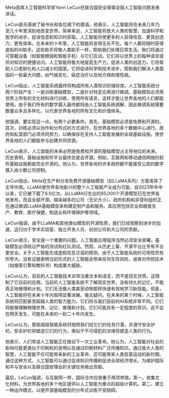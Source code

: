 Meta首席人工智能科学家Yann LeCun在联合国安全理事会就人工智能问题发表讲话。

LeCun首先感谢了秘书长和各位阁下的邀请。他表示，人工智能将在未来几年乃至几十年里深刻地改变世界。简单来说，人工智能将放大人类的智慧，加速科学和医学的进步，促进信息和知识的获取。人工智能将使更多的人获得信息、更具创造力、更有效率。在未来的十年里，人工智能将变得无处不在。每个人都将随时获得虚拟的AI助手。这些助手将像人类助手一样，帮助我们处理日常生活。我们将通过可穿戴设备（如智能眼镜和智能手机）与它们互动。它们将以世界上的每种语言提供对知识的便捷访问。人工智能将极大地提高生产力，促进人类的创造力。它将帮助人口老龄化和人口减少的国家。它将促进科学和技术进步，帮助我们解决人类面临的一些最大问题，如气候变化、癌症治疗以及地方病和慢性病。

LeCun指出，人工智能系统最终将构成所有人类知识的储存库。人工智能系统分两个阶段产生：一是训练基础模型，二是针对特定应用进行微调。基础模型必须用世界上所有的文化材料进行训练，使用所有语言，这样才能让世界各地的人们都能使用。由于我们所有的数字摄入最终都将由人工智能系统调解，因此微调系统需要数量众多且多样化，以代表世界各地的所有文化和价值体系。

他强调，要实现这一点，有两个必要条件。首先，基础模型必须是免费和开源的。其次，训练必须以协作和分布式的方式进行，在世界各地的多个数据中心进行。政府和私营部门必须共同努力，以确保存在支持人工智能发展的全球基础设施，使世界各地的人们都能参与创建共同资源。

LeCun表示，人工智能的未来必然是免费和开源的基础模型占主导地位的未来。历史表明，基础设施软件平台最终总是会开源。例如，互联网和移动通信网络的软件基础设施都是完全开源的。他认为，世界各地的许多政府都不能接受公民的数字摄入由少数公司控制。

LeCun指出，Meta在生产和分发免费开源基础模型（如LLaMA系列）方面发挥了主导作用。LLaMA使世界各地新兴的整个人工智能产业成为可能，自2023年年中以来，它已被下载了6.5亿次。从LLaMA衍生出的85,000个开源模型已在世界各地发布，而且全部开源。越来越多的公司（无论大小）、政府机构和非营利组织正在通过微调LLaMA基础模型来构建定制产品和服务。其应用包括农业和粮食生产、教育、医疗保健、制造业和环境保护等领域。

LeCun强调，由于LLaMA和其他类似模型的开源性质，我们已经观察到进步的加速，这归功于学术实验室、独立开发人员、初创公司和大公司的贡献。

LeCun表示，安全是一个重要的问题。人工智能应用程序当然必须安全部署。基础模型必须经过严格的测试和红队测试。然而，从历史上看，开源平台比专有平台更安全。关于人工智能生成虚假信息泛滥的预测，由于人工智能系统的可用性而有所夸大。没有证据表明当前形式的人工智能会带来任何生存风险，或者对传统技术（如搜索引擎和教科书）构成重大威胁。

LeCun认为，目前的人工智能技术非常注重文本和语言，而不是现实世界。这限制了它目前的应用。当前的人工智能系统不了解现实世界，没有持久的记忆，不能真正地推理和计划。它们无法像人类甚至动物那样快速有效地学习新技能。但是，人工智能将在未来十年内取得显著进展。毫无疑问，在未来的某个时候，人工智能系统将匹配甚至超越人类的智力能力。它们将与我们目前的AI系统非常不同。它们将能够理解物理世界、记忆、推理和计划。它们可能具有一定程度的常识。这不会在明天发生，可能在未来的一到二十年内发生。

LeCun认为，那些超级智能系统将按照我们给它们的任务行事，并遵守安全护栏。安全护栏将塑造它们的行为，类似于不可侵犯的法律将塑造人类的行为。

他表示，人们常说人工智能正在推动下一次工业革命。他认为，人工智能对社会的影响可能更类似于印刷机的发明以及通过印刷材料广泛传播知识。通过放大人类的智慧，人工智能不仅可能带来新的工业革命，还可能带来人类启蒙运动的新时期。通过这种方式，人工智能可以通过促进知识传播和促进全球经济增长，为维护国际和平与安全以及联合国安理会的关键任务做出贡献。

最后，LeCun强调，与互联网一样，国际合作应侧重于两项举措。第一，收集文化材料，为世界各地的多个地区提供以人工智能为重点的超级计算机。第二，建立一种运作模式，以便开源基础模型的分布式训练不受阻碍。
